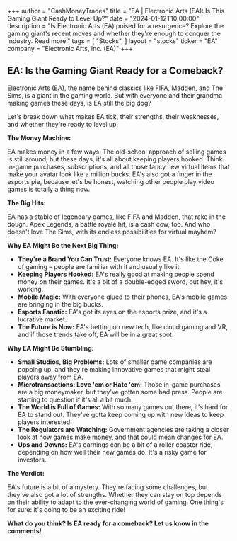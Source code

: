 +++
author = "CashMoneyTrades"
title = "EA |  Electronic Arts (EA): Is This Gaming Giant Ready to Level Up?"
date = "2024-01-12T10:00:00"
description = "Is Electronic Arts (EA) poised for a resurgence? Explore the gaming giant's recent moves and whether they're enough to conquer the industry. Read more."
tags = [
"Stocks",
]
layout = "stocks"
ticker = "EA"
company = "Electronic Arts, Inc. (EA)"
+++
        


##  EA: Is the Gaming Giant Ready for a Comeback?

Electronic Arts (EA), the name behind classics like FIFA, Madden, and The Sims, is a giant in the gaming world. But with everyone and their grandma making games these days, is EA still the big dog? 

Let's break down what makes EA tick, their strengths, their weaknesses, and whether they're ready to level up.

**The Money Machine:**

EA makes money in a few ways.  The old-school approach of selling games is still around, but these days, it's all about keeping players hooked. Think in-game purchases, subscriptions, and all those fancy new virtual items that make your avatar look like a million bucks. EA's also got a finger in the esports pie, because let's be honest, watching other people play video games is totally a thing now.

**The Big Hits:**

EA has a stable of legendary games, like FIFA and Madden, that rake in the dough.  Apex Legends, a battle royale hit, is a cash cow, too.  And who doesn't love The Sims, with its endless possibilities for virtual mayhem?

**Why EA Might Be the Next Big Thing:**

* **They're a Brand You Can Trust:**  Everyone knows EA.  It's like the Coke of gaming – people are familiar with it and usually like it.  
* **Keeping Players Hooked:** EA's really good at making people spend money on their games. It's a bit of a double-edged sword, but hey, it's working.
* **Mobile Magic:**  With everyone glued to their phones, EA's mobile games are bringing in the big bucks.
* **Esports Fanatic:**  EA's got its eyes on the esports prize, and it's a lucrative market.
* **The Future is Now:**  EA's betting on new tech, like cloud gaming and VR, and if those trends take off, EA will be in a great spot.

**Why EA Might Be Stumbling:**

* **Small Studios, Big Problems:**  Lots of smaller game companies are popping up, and they're making innovative games that might steal players away from EA. 
* **Microtransactions: Love 'em or Hate 'em:**  Those in-game purchases are a big moneymaker, but they've gotten some bad press.  People are starting to question if it's all a bit much.
* **The World is Full of Games:**  With so many games out there, it's hard for EA to stand out.  They've gotta keep coming up with new ideas to keep players interested.
* **The Regulators are Watching:**  Government agencies are taking a closer look at how games make money, and that could mean changes for EA.
* **Ups and Downs:**  EA's earnings can be a bit of a roller coaster ride, depending on how well their new games do.  It's a risky game for investors.

**The Verdict:**

EA's future is a bit of a mystery.  They're facing some challenges, but they've also got a lot of strengths.  Whether they can stay on top depends on their ability to adapt to the ever-changing world of gaming. One thing's for sure: it's going to be an exciting ride!

**What do you think?  Is EA ready for a comeback?  Let us know in the comments!**

        